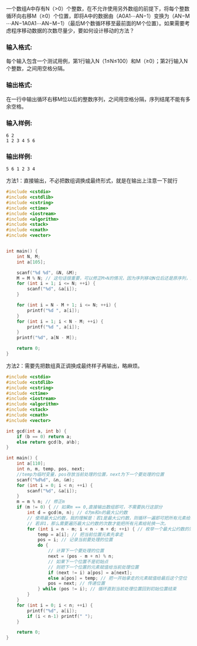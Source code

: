 一个数组A中存有N（\>0）个整数，在不允许使用另外数组的前提下，将每个整数循环向右移M（≥0）个位置，即将A中的数据由（A​0​​A​1​​⋯A​N−1​​）变换为（A​N−M​​⋯A​N−1​​A​0​​A​1​​⋯A​N−M−1​​）（最后M个数循环移至最前面的M个位置）。如果需要考虑程序移动数据的次数尽量少，要如何设计移动的方法？

### 输入格式:

每个输入包含一个测试用例，第1行输入N（1≤N≤100）和M（≥0）；第2行输入N个整数，之间用空格分隔。

### 输出格式:

在一行中输出循环右移M位以后的整数序列，之间用空格分隔，序列结尾不能有多余空格。

### 输入样例:

```
6 2
1 2 3 4 5 6

```

### 输出样例:

```
5 6 1 2 3 4
```

方法1：直接输出，不必把数组调换成最终形式，就是在输出上注意一下就行

```c
#include <cstdio>
#include <cstdlib>
#include <cstring>
#include <ctime>
#include <iostream>
#include <algorithm>
#include <stack>
#include <cmath>
#include <vector>


int main() {
    int N, M;
    int a[105];

    scanf("%d %d", &N, &M);
    M = M % N; // 这句话很重要，可以修正M>N的情况，因为序列移动N位后还是原序列，没有这句话会有两个例子不过
    for (int i = 1; i <= N; ++i) {
        scanf("%d", &a[i]);
    }

    for (int i = N - M + 1; i <= N; ++i) {
        printf("%d ", a[i]);
    }
    for (int i = 1; i < N - M; ++i) {
        printf("%d ", a[i]);
    }
    printf("%d", a[N - M]);

    return 0;
}
```

方法2：需要先把数组真正调换成最终样子再输出，略麻烦。

```c
#include <cstdio>
#include <cstdlib>
#include <cstring>
#include <ctime>
#include <iostream>
#include <algorithm>
#include <stack>
#include <cmath>
#include <vector>

int gcd(int a, int b) {
    if (b == 0) return a;
    else return gcd(b, a%b);
}

int main() {
    int a[110];
    int n, m, temp, pos, next;
    //temp为临时变量，pos存放当前处理的位置，next为下一个要处理的位置
    scanf("%d%d", &n, &m);
    for (int i = 0; i < n; ++i) {
        scanf("%d", &a[i]);
    }
    m = m % n; // 修正m
    if (m != 0) { // 如果m == 0,直接输出数组即可，不需要执行这部分
        int d = gcd(m, n); // d为m和n的最大公约数
        // 使用最大公约数，我的理解是：若1是最大公约数，则循环一遍即可把所有元素给轮换完毕。
        // 若非1，那么需要遍历最大公约数的次数才能把所有元素给轮换一次。
        for (int i = n - m; i < n - m + d; ++i) { // 枚举一个最大公约数的范围
            temp = a[i]; // 把当前位置元素先拿走
            pos = i; // 记录当前要处理的位置
            do {
                // 计算下一个要处理的位置
                next = (pos - m + n) % n;
                // 如果下一个位置不是初始点
                // 则把下一个位置的元素赋值给当前处理位置
                if (next != i) a[pos] = a[next];
                else a[pos] = temp; // 把一开始拿走的元素赋值给最后这个空位
                pos = next; // 传递位置
            } while (pos != i); // 循环直到当前处理位置回到初始位置结束
        }
    }
    for (int i = 0; i < n; ++i) {
        printf("%d", a[i]);
        if (i < n-1) printf(" ");
    }

    return 0;
}
```